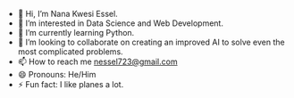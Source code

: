 - 👋 Hi, I’m Nana Kwesi Essel.
- 👀 I’m interested in Data Science and Web Development.
- 🌱 I’m currently learning Python.
- 💞️ I’m looking to collaborate on creating an improved AI to solve even the most complicated problems. 
- 📫 How to reach me nessel723@gmail.com
- 😄 Pronouns: He/Him
- ⚡ Fun fact: I like planes a lot.

<!---
IamEssel/IamEssel is a ✨ special ✨ repository because its `README.md` (this file) appears on your GitHub profile.
You can click the Preview link to take a look at your changes.
--->
